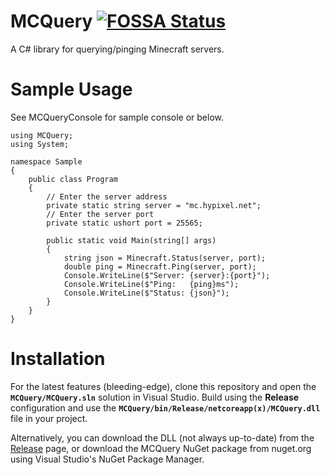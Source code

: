 # MCQuery [![FOSSA Status](https://app.fossa.com/api/projects/git%2Bgithub.com%2FSergeantSerk%2FMCQuery.svg?type=shield)](https://app.fossa.com/projects/git%2Bgithub.com%2FSergeantSerk%2FMCQuery?ref=badge_shield)
A C# library for querying/pinging Minecraft servers.

# Sample Usage
See MCQueryConsole for sample console or below.
```
using MCQuery;
using System;

namespace Sample
{
    public class Program
    {
        // Enter the server address
        private static string server = "mc.hypixel.net";
        // Enter the server port
        private static ushort port = 25565;

        public static void Main(string[] args)
        {
            string json = Minecraft.Status(server, port);
            double ping = Minecraft.Ping(server, port);
            Console.WriteLine($"Server: {server}:{port}");
            Console.WriteLine($"Ping:   {ping}ms");
            Console.WriteLine($"Status: {json}");
        }
    }
}
```

# Installation
For the latest features (bleeding-edge), clone this repository and open the **`MCQuery/MCQuery.sln`** solution in Visual Studio. Build using the **Release** configuration and use the **`MCQuery/bin/Release/netcoreapp(x)/MCQuery.dll`** file in your project.

Alternatively, you can download the DLL (not always up-to-date) from the [Release](https://github.com/SergeantSerk/MCQuery/releases) page, or download the MCQuery NuGet package from nuget.org using Visual Studio's NuGet Package Manager.
